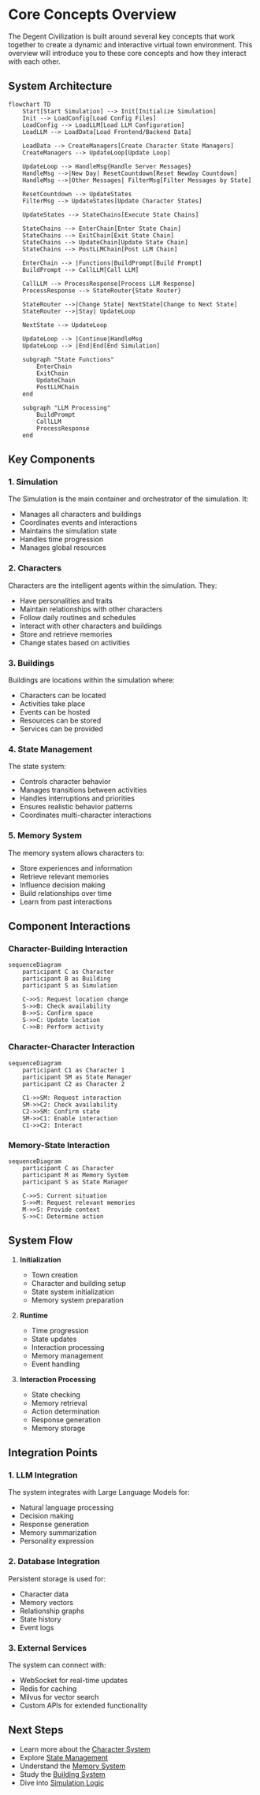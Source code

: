 # Core Concepts Overview

The Degent Civilization is built around several key concepts that work together to create a dynamic and interactive virtual town environment. This overview will introduce you to these core concepts and how they interact with each other.

## System Architecture

```mermaid
flowchart TD
    Start[Start Simulation] --> Init[Initialize Simulation]
    Init --> LoadConfig[Load Config Files]
    LoadConfig --> LoadLLM[Load LLM Configuration]
    LoadLLM --> LoadData[Load Frontend/Backend Data]
    
    LoadData --> CreateManagers[Create Character State Managers]
    CreateManagers --> UpdateLoop[Update Loop]
    
    UpdateLoop --> HandleMsg{Handle Server Messages}
    HandleMsg -->|New Day| ResetCountdown[Reset Newday Countdown]
    HandleMsg -->|Other Messages| FilterMsg[Filter Messages by State]
    
    ResetCountdown --> UpdateStates
    FilterMsg --> UpdateStates[Update Character States]
    
    UpdateStates --> StateChains[Execute State Chains]
    
    StateChains --> EnterChain[Enter State Chain]
    StateChains --> ExitChain[Exit State Chain]
    StateChains --> UpdateChain[Update State Chain]
    StateChains --> PostLLMChain[Post LLM Chain]
    
    EnterChain --> |Functions|BuildPrompt[Build Prompt]
    BuildPrompt --> CallLLM[Call LLM]
    
    CallLLM --> ProcessResponse[Process LLM Response]
    ProcessResponse --> StateRouter{State Router}
    
    StateRouter -->|Change State| NextState[Change to Next State]
    StateRouter -->|Stay| UpdateLoop
    
    NextState --> UpdateLoop
    
    UpdateLoop --> |Continue|HandleMsg
    UpdateLoop --> |End|End[End Simulation]

    subgraph "State Functions"
        EnterChain
        ExitChain
        UpdateChain
        PostLLMChain
    end

    subgraph "LLM Processing"
        BuildPrompt
        CallLLM
        ProcessResponse
    end
```

## Key Components

### 1. Simulation

The Simulation is the main container and orchestrator of the simulation. It:
- Manages all characters and buildings
- Coordinates events and interactions
- Maintains the simulation state
- Handles time progression
- Manages global resources

### 2. Characters

Characters are the intelligent agents within the simulation. They:
- Have personalities and traits
- Maintain relationships with other characters
- Follow daily routines and schedules
- Interact with other characters and buildings
- Store and retrieve memories
- Change states based on activities

### 3. Buildings

Buildings are locations within the simulation where:
- Characters can be located
- Activities take place
- Events can be hosted
- Resources can be stored
- Services can be provided

### 4. State Management

The state system:
- Controls character behavior
- Manages transitions between activities
- Handles interruptions and priorities
- Ensures realistic behavior patterns
- Coordinates multi-character interactions

### 5. Memory System

The memory system allows characters to:
- Store experiences and information
- Retrieve relevant memories
- Influence decision making
- Build relationships over time
- Learn from past interactions


## Component Interactions

### Character-Building Interaction

```mermaid
sequenceDiagram
    participant C as Character
    participant B as Building
    participant S as Simulation
    
    C->>S: Request location change
    S->>B: Check availability
    B->>S: Confirm space
    S->>C: Update location
    C->>B: Perform activity
```

### Character-Character Interaction

```mermaid
sequenceDiagram
    participant C1 as Character 1
    participant SM as State Manager
    participant C2 as Character 2
    
    C1->>SM: Request interaction
    SM->>C2: Check availability
    C2->>SM: Confirm state
    SM->>C1: Enable interaction
    C1->>C2: Interact
```

### Memory-State Interaction

```mermaid
sequenceDiagram
    participant C as Character
    participant M as Memory System
    participant S as State Manager
    
    C->>S: Current situation
    S->>M: Request relevant memories
    M->>S: Provide context
    S->>C: Determine action
```

## System Flow

1. **Initialization**
   - Town creation
   - Character and building setup
   - State system initialization
   - Memory system preparation

2. **Runtime**
   - Time progression
   - State updates
   - Interaction processing
   - Memory management
   - Event handling

3. **Interaction Processing**
   - State checking
   - Memory retrieval
   - Action determination
   - Response generation
   - Memory storage

## Integration Points

### 1. LLM Integration

The system integrates with Large Language Models for:
- Natural language processing
- Decision making
- Response generation
- Memory summarization
- Personality expression

### 2. Database Integration

Persistent storage is used for:
- Character data
- Memory vectors
- Relationship graphs
- State history
- Event logs

### 3. External Services

The system can connect with:
- WebSocket for real-time updates
- Redis for caching
- Milvus for vector search
- Custom APIs for extended functionality

## Next Steps

- Learn more about the [Character System](character-system.md)
- Explore [State Management](state-management.md)
- Understand the [Memory System](memory-system.md)
- Study the [Building System](building-system.md)
- Dive into [Simulation Logic](simulation-logic.md) 